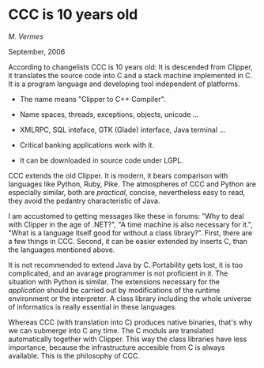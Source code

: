 
# CCC is 10 years old

_M. Vermes_

September, 2006


  
According to changelists CCC is 10 years old: It is descended from Clipper, it
translates the source code into C and a stack machine implemented in C. It is
a program language and developing tool independent of platforms.

  * The name means "Clipper to C++ Compiler". 

  * Name spaces, threads, exceptions, objects, unicode ... 

  * XMLRPC, SQL inteface, GTK (Glade) interface, Java terminal ... 

  * Critical banking applications work with it. 

  * It can be downloaded in source code under LGPL. 

CCC extends the old Clipper. It is modern, it bears
comparison with languages like Python, Ruby, Pike. The atmospheres of CCC and
Python are especially similar, both are _practical_, concise, nevertheless
easy to read, they avoid the pedantry characteristic of Java.

I am accustomed to getting messages like these in forums: "Why to deal with
Clipper in the age of .NET?", "A time machine is also necessary for it.",
"What is a language itself good for without a class library?". First, there are
a few things in CCC. Second, it can be easier extended by inserts C, than the
languages mentioned above.

It is not recommended to extend Java by C. Portability gets lost, it is too
complicated, and an avarage programmer is not proficient in it. The situation
with Python is similar. The extensions necessary for the _application_ should
be carried out by modifications of the runtime environment or the interpreter. 
A class library including the whole universe of informatics is really essential
in these languages.

Whereas CCC (with translation into C) produces native binaries, that's why we
can submerge into C any time. The C moduls are translated automatically
together with Clipper. This way the class libraries have less importance,
because the infrastructure accesible from C is always available. This is the
philosophy of CCC.

